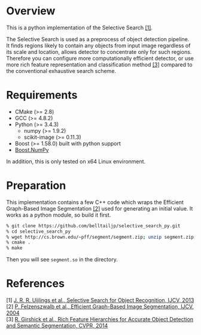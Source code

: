 # Overview

This is a python implementation of the Selective Search [[1]](#selective_search).

The Selective Search is used as a preprocess of object detection pipeline.<br/>
It finds regions likely to contain any objects from input image regardless of its scale and location,
allows detector to concentrate only for such regions.<br/>
Therefore you can configure more computationally efficient detector,
or use more rich feature representation and classification method [[3]](#deeplearning)
compared to the conventional exhaustive search scheme.


# Requirements

* CMake (>= 2.8)
* GCC (>= 4.8.2)
* Python (>= 3.4.3)
    * numpy (>= 1.9.2)
    * scikit-image (>= 0.11.3)
* Boost (>= 1.58.0) built with python support
* [Boost.NumPy](https://github.com/ndarray/Boost.NumPy)

In addition, this is only tested on x64 Linux environment.


# Preparation

This implementation contains a few C++ code which wraps the Efficient Graph-Based Image Segmentation [[2]](#segmentation) used for generating an initial value.
It works as a python module, so build it first.

```sh
% git clone https://github.com/belltailjp/selective_search_py.git
% cd selective_search_py
% wget http://cs.brown.edu/~pff/segment/segment.zip; unzip segment.zip; rm segment.zip
% cmake .
% make
```

Then you will see `segment.so` in the directory.


# References

\[1\] <a name="selective_search"> [J. R. R. Uijlings et al., Selective Search for Object Recognition, IJCV, 2013](https://ivi.fnwi.uva.nl/isis/publications/bibtexbrowser.php?key=UijlingsIJCV2013&bib=all.bib) <br/>
\[2\] <a name="segmentation"> [P. Felzenszwalb et al., Efficient Graph-Based Image Segmentation, IJCV, 2004](http://cs.brown.edu/~pff/segment/) <br/>
\[3\] <a name="deeplearning"> [R. Girshick et al., Rich Feature Hierarchies for Accurate Object Detection and Semantic Segmentation, CVPR, 2014](http://www.cs.berkeley.edu/~rbg/papers/r-cnn-cvpr.pdf)
